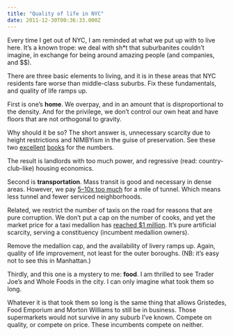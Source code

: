 ```yaml
---
title: "Quality of life in NYC"
date: 2011-12-30T00:36:33.000Z
---
```


Every time I get out of NYC, I am reminded at what we put up with to live here. It’s a known trope: we deal with sh*t that suburbanites couldn’t imagine, in exchange for being around amazing people (and companies, and $$).

There are three basic elements to living, and it is in these areas that NYC residents fare worse than middle-class suburbs. Fix these fundamentals, and quality of life ramps up.

First is one’s **home**. We overpay, and in an amount that is disproportional to the density. And for the privilege, we don’t control our own heat and have floors that are not orthogonal to gravity.

Why should it be so? The short answer is, unnecessary scarcity due to height restrictions and NIMBYism in the guise of preservation. See these two [excellent](http://www.amazon.com/gp/product/159420277X?ie=UTF8&amp;tag=theonlrepinsa-20&amp;linkCode=shr&amp;camp=213733&amp;creative=393185&amp;creativeASIN=159420277X&amp;ref_=sr_1_1&amp;s=books&amp;qid=1325205174&amp;sr=1-1) [books](http://www.amazon.com/gp/product/B005KGATLO?ie=UTF8&amp;tag=theonlrepinsa-20&amp;linkCode=shr&amp;camp=213733&amp;creative=393177&amp;creativeASIN=B005KGATLO&amp;ref_=sr_1_1&amp;s=books&amp;qid=1325205250&amp;sr=1-1) for the numbers.

The result is landlords with too much power, and regressive (read: country-club-like) housing economics.

Second is **transportation**. Mass transit is good and necessary in dense areas. However, we pay [5–10x too much](http://pedestrianobservations.wordpress.com/2011/05/16/us-rail-construction-costs/) for a mile of tunnel. Which means less tunnel and fewer serviced neighborhoods.

Related, we restrict the number of taxis on the road for reasons that are pure corruption. We don’t put a cap on the number of cooks, and yet the market price for a taxi medallion has [reached $1 million](http://www.npr.org/blogs/money/2011/11/29/142866785/the-tuesday-podcast-why-does-a-taxi-medallion-cost-1-million). It’s pure artificial scarcity, serving a constituency (incumbent medallion owners).

Remove the medallion cap, and the availability of livery ramps up. Again, quality of life improvement, not least for the outer boroughs. (NB: it’s easy not to see this in Manhattan.)

Thirdly, and this one is a mystery to me: **food**. I am thrilled to see Trader Joe’s and Whole Foods in the city. I can only imagine what took them so long.

Whatever it is that took them so long is the same thing that allows Gristedes, Food Emporium and Morton Williams to still be in business. Those supermarkets would not survive in any suburb I’ve known. Compete on quality, or compete on price. These incumbents compete on neither.
